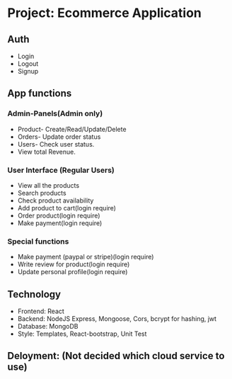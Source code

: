 # Project: Ecommerce Application 

## Auth
* Login
* Logout
* Signup
  
## App functions

### Admin-Panels(Admin only)
* Product- Create/Read/Update/Delete 
* Orders- Update order status
* Users- Check user status.
* View total Revenue. 
  
### User Interface (Regular Users)
* View all the products
* Search products
* Check product availability 
* Add product to cart(login require)
* Order product(login require)
* Make payment(login require)
  
### Special functions
* Make payment (paypal or stripe)(login require)
* Write review for product(login require)
* Update personal profile(login require)
  
## Technology
* Frontend: React
* Backend: NodeJS Express, Mongoose, Cors, bcrypt for hashing, jwt
* Database: MongoDB
* Style: Templates, React-bootstrap,  Unit Test
  
## Deloyment: (Not decided which cloud service to use)